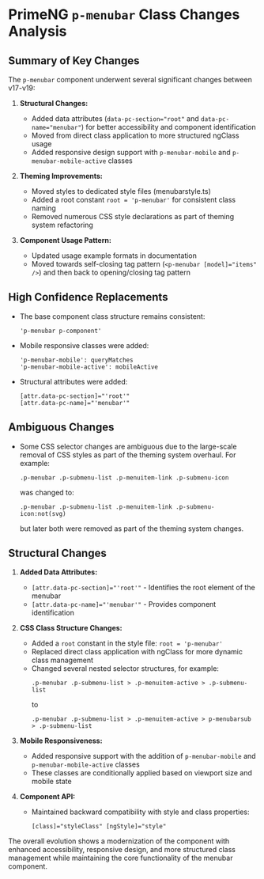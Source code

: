 # PrimeNG `p-menubar` Class Changes Analysis

## Summary of Key Changes

The `p-menubar` component underwent several significant changes between v17-v19:

1. **Structural Changes:** 
   - Added data attributes (`data-pc-section="root"` and `data-pc-name="menubar"`) for better accessibility and component identification
   - Moved from direct class application to more structured ngClass usage
   - Added responsive design support with `p-menubar-mobile` and `p-menubar-mobile-active` classes

2. **Theming Improvements:**
   - Moved styles to dedicated style files (menubarstyle.ts)
   - Added a root constant `root = 'p-menubar'` for consistent class naming
   - Removed numerous CSS style declarations as part of theming system refactoring

3. **Component Usage Pattern:**
   - Updated usage example formats in documentation
   - Moved towards self-closing tag pattern (`<p-menubar [model]="items" />`) and then back to opening/closing tag pattern

## High Confidence Replacements

- The base component class structure remains consistent:
  ```
  'p-menubar p-component'
  ```

- Mobile responsive classes were added:
  ```
  'p-menubar-mobile': queryMatches
  'p-menubar-mobile-active': mobileActive
  ```

- Structural attributes were added:
  ```
  [attr.data-pc-section]="'root'"
  [attr.data-pc-name]="'menubar'"
  ```

## Ambiguous Changes

- Some CSS selector changes are ambiguous due to the large-scale removal of CSS styles as part of the theming system overhaul. For example:
  ```
  .p-menubar .p-submenu-list .p-menuitem-link .p-submenu-icon
  ```
  was changed to:
  ```
  .p-menubar .p-submenu-list .p-menuitem-link .p-submenu-icon:not(svg)
  ```
  but later both were removed as part of the theming system changes.

## Structural Changes

1. **Added Data Attributes:**
   - `[attr.data-pc-section]="'root'"` - Identifies the root element of the menubar
   - `[attr.data-pc-name]="'menubar'"` - Provides component identification

2. **CSS Class Structure Changes:**
   - Added a `root` constant in the style file: `root = 'p-menubar'`
   - Replaced direct class application with ngClass for more dynamic class management
   - Changed several nested selector structures, for example:
     ```
     .p-menubar .p-submenu-list > .p-menuitem-active > .p-submenu-list
     ```
     to
     ```
     .p-menubar .p-submenu-list > .p-menuitem-active > p-menubarsub > .p-submenu-list
     ```

3. **Mobile Responsiveness:**
   - Added responsive support with the addition of `p-menubar-mobile` and `p-menubar-mobile-active` classes
   - These classes are conditionally applied based on viewport size and mobile state

4. **Component API:**
   - Maintained backward compatibility with style and class properties:
     ```
     [class]="styleClass" [ngStyle]="style"
     ```

The overall evolution shows a modernization of the component with enhanced accessibility, responsive design, and more structured class management while maintaining the core functionality of the menubar component.